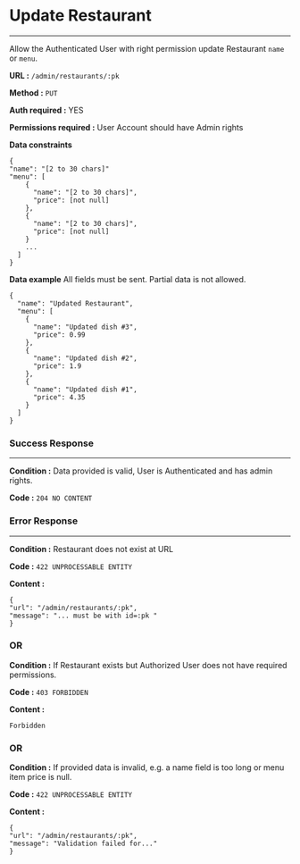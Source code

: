 # Update Restaurant
____

Allow the Authenticated User with right permission
update Restaurant `name` or `menu`.

**URL :** `/admin/restaurants/:pk`

**Method :** `PUT`

**Auth required :** YES

**Permissions required :** User Account should have Admin rights

**Data constraints**

```
{
"name": "[2 to 30 chars]"
"menu": [
    {
      "name": "[2 to 30 chars]",
      "price": [not null]
    },
    {
      "name": "[2 to 30 chars]",
      "price": [not null]
    }
    ...
  ]
}
```

**Data example** All fields must be sent. 
Partial data is not allowed.


```
{
  "name": "Updated Restaurant",
  "menu": [
    {
      "name": "Updated dish #3",
      "price": 0.99
    },
    {
      "name": "Updated dish #2",
      "price": 1.9
    },
    {
      "name": "Updated dish #1",
      "price": 4.35
    }
  ]
}
```

### Success Response
____

**Condition :** Data provided is valid, User is Authenticated and has
admin rights.

**Code :** `204 NO CONTENT`

### Error Response
____

**Condition :** Restaurant does not exist at URL

**Code :** `422 UNPROCESSABLE ENTITY`

**Content :**

```
{
"url": "/admin/restaurants/:pk",
"message": "... must be with id=:pk "
}
```

### OR

**Condition :** If Restaurant exists but
Authorized User does not have required permissions.

**Code :** `403 FORBIDDEN`

**Content :**

```
Forbidden
```
### OR

**Condition :** If provided data is invalid,
e.g. a name field is too long or menu item price is null.

**Code :** `422 UNPROCESSABLE ENTITY`

**Content :**

```
{
"url": "/admin/restaurants/:pk",
"message": "Validation failed for..."
}